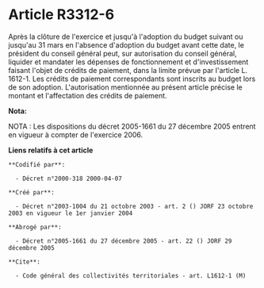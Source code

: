 # Article R3312-6

Après la clôture de l'exercice et jusqu'à l'adoption du budget suivant ou jusqu'au 31 mars en l'absence d'adoption du budget
avant cette date, le président du conseil général peut, sur autorisation du conseil général, liquider et mandater les
dépenses de fonctionnement et d'investissement faisant l'objet de crédits de paiement, dans la limite prévue par l'article L.
1612-1. Les crédits de paiement correspondants sont inscrits au budget lors de son adoption. L'autorisation mentionnée au
présent article précise le montant et l'affectation des crédits de paiement.

**Nota:**

NOTA : Les dispositions du décret 2005-1661 du 27 décembre 2005 entrent en vigueur à compter de l'exercice 2006.

**Liens relatifs à cet article**

	**Codifié par**:

	  - Décret n°2000-318 2000-04-07

	**Créé par**:

	  - Décret n°2003-1004 du 21 octobre 2003 - art. 2 () JORF 23 octobre 2003 en vigueur le 1er janvier 2004

	**Abrogé par**:

	  - Décret n°2005-1661 du 27 décembre 2005 - art. 22 () JORF 29 décembre 2005

	**Cite**:

	  - Code général des collectivités territoriales - art. L1612-1 (M)
